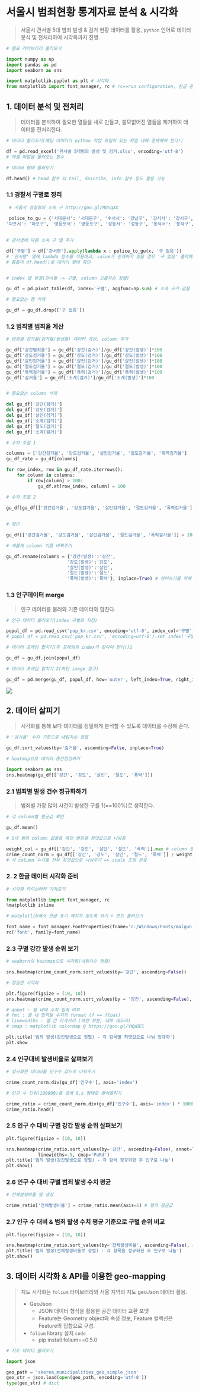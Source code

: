 # 서울시 범죄현황 통계자료 분석 & 시각화

> 서울시 관서별 5대 범죄 발생 & 검거 현황 데이터를 활용, `python` 언어로 데이터 분석 및 전처리하여 시각화까지 진행. 

```python
# 필요 라이브러리 불러오기

import numpy as np 
import pandas as pd
import seaborn as sns

import matplotlib.pyplot as plt # 시각화
from matplotlib import font_manager, rc # rc==run configuration, 한글 폰트를 잡아줌
```



## 1. 데이터 분석 및 전처리

> 데이터를 분석하여 필요한 열들을 새로 만들고, 쓸모없어진 열들을 제거하여 데이터를 전처리한다. 

```python
# 데이터 불러오기(해당 데이터가 python 작업 파일이 있는 파일 내에 존재해야 한다!)

df = pd.read_excel('관서별 5대범죄 발생 및 검거.xlsx', encoding='utf-8') 
# 엑셀 파일을 불러오는 함수

# 데이터 형태 둘러보기

df.head() # head 함수 외 tail, describe, info 함수 등도 활용 가능
```



### 1.1 경찰서 구별로 정리

```python
 # 서울시 경찰청의 소속 구 http://goo.gl/MQSqXX
 
 police_to_gu = {'서대문서': '서대문구', '수서서': '강남구', '강서서': '강서구', '서초서': '서초구','서부서': '은평구', '중부서': '중구', '종로서': '종로구', '남대문서': '중구', '혜화서': '종로구', '용산서': '용산구', '성북서': '성북구', '동대문서': '동대문구',
'마포서': '마포구', '영등포서': '영등포구', '성동서': '성동구', '동작서': '동작구', '광진서': '광진구', '강북서': '강북구', '금천서': '금천구', '중랑서': '중랑구', '강남서': '강남구', '관악서': '관악구', '강동서': '강동구', '종암서': '성북구', '구로서': '구로구', '양천서': '양천구', '송파서': '송파구', '노원서': '노원구', '방배서': '서초구', '은평서': '은평구', '도봉서': '도봉구'}

    
# 관서명에 따른 소속 구 열 추가

df['구별'] = df['관서명'].apply(lambda x : police_to_gu(x, '구 없음'))
# '관서명' 열에 lambda 함수를 적용하고, value가 존재하지 않을 경우 '구 없음' 출력해 열에 채움
# 틈틈이 df.head()로 데이터 형태 확인


# index 열 변경(관서별 -> 구별, column 오름차순 정렬)

gu_df = pd.pivot_table(df, index='구별', aggfunc=np.sum) # 소속 구가 같을 경우 수치합산

# 필요없는 행 삭제

gu_df = gu_df.drop(['구 없음'])
```



### 1.2 범죄별 범죄율 계산 

```python 
# 범죄별 검거율(검거율/발생률) 데이터 계산, column 추가

gu_df['강간범죄율'] = gu_df['강간(검거)']/gu_df['강간(발생)']*100
gu_df['강도검거율'] = gu_df['강도(검거)']/gu_df['강도(발생)']*100
gu_df['살인검거율'] = gu_df['살인(검거)']/gu_df['살인(발생)']*100
gu_df['절도검거율'] = gu_df['절도(검거)']/gu_df['절도(발생)']*100
gu_df['폭력검거율'] = gu_df['폭력(검거)']/gu_df['폭력(발생)']*100
gu_df['검거율'] = gu_df['소계(검거)']/gu_df['소계(발생)']*100


# 필요없는 column 삭제 

del gu_df['강간(검거)']
del gu_df['강도(검거)']
del gu_df['살인(검거)']
del gu_df['소계(검거)']
del gu_df['절도(검거)']
del gu_df['소계(검거)']

# 수치 조절 1

columns = ['강간검거율', '강도검거율', '살인검거율', '절도검거율', '폭력검거율']
gu_df_rate = gu_df[columns]

for row_index, row in gu_df_rate.iterrows():
    for column in columns:
        if row[column] > 100:
            gu_df.at[row_index, column] = 100

# 수치 조절 2
            
gu_df[gu_df[['강간검거율', '강도검거율', '살인검거율', '절도검거율', '폭력검거율']] >100] = 100

            
# 확인 

gu_df[['강간검거율', '강도검거율', '살인검거율', '절도검거율', '폭력검거율']] > 100
```

```python
# 새롭게 column 이름 바꿔주기

gu_df.rename(columns = {'강간(발생)':'강간',
                       '강도(발생)':'강도',
                       '살인(발생)':'살인',
                       '절도(발생)':'절도',
                       '폭력(발생)':'폭력'}, inplace=True) # 덮어쓰기를 위해 True 값 지정
```



### 1.3 인구데이터 merge 

> 인구 데이터를 불러와 기존 데이터와 합친다.

```python
# 인구 데이터 불러오기(index 구별로 지정)

popul_df = pd.read_csv('pop_kr.csv', encoding='utf-8', index_col='구별')
# popul_df = pd.read_csv('pop_kr.csv', 'encoding=utf-8').set_index('구별')도 ok

# 데이터 프레임 합치기(두 프레임의 index가 같아야 한다!)1

gu_df = gu_df.join(popul_df)

# 데이터 프레임 합치기 2(하단 image 참고)

gu_df = pd.merge(gu_df, popul_df, how='outer', left_index=True, right_index=True)
```

![](https://miro.medium.com/max/2048/1*0kmbh78B0odSxJEkjYa1lQ.png)



## 2. 데이터 살피기

> 시각화를 통해 보다 데이터를 정밀하게 분석할 수 있도록 데이터를 수정해 준다.

```python
# '검거율' 수치 기준으로 내림차순 정렬 

gu_df.sort_values(by='검거율', ascending=False, inplace=True)

# heatmap으로 데이터 중간점검하기

import seaborn as sns
sns.heatmap(gu_df[['강간', '강도', '살인', '절도', '폭력']])
```



### 2.1 범죄별 발생 건수 정규화하기

> 범죄별 가장 많이 사건이 발생한 구를 1(==100%)로 생각한다.

```python
# 각 column별 평균값 확인

gu_df.mean()

# 5대 범죄 column 값들을 해당 범죄별 최댓값으로 나눠줌

weight_col = gu_df[['강간', '강도', '살인', '절도', '폭력']].max # column 별 최댓값
crime_count_norm = gu_df[['강간', '강도', '살인', '절도', '폭력']] / weight_col
# 각 column 수치를 전부 최댓값으로 나눠주기 => scale 조정 완료
```



### 2. 2 한글 데이터 시각화 준비

```python
# 시각화 라이브러리 가져오기

from matplotlib import font_manager, rc
%matplotlib inline

# matplotlib에서 한글 표기 깨지지 않도록 하기 + 폰트 불러오기

font_name = font_manager.FontProperties(fname='c:/Windows/Fonts/malgun.ttf').get_name()
rc('font', family=font_name)
```



### 2.3 구별 강간 발생 순위 보기

```python
# seaborn의 heatmap으로 시각화(내림차순 정렬)

sns.heatmap(crime_count_norm.sort_values(by='강간', ascending=False))

# 정밀한 시각화

plt.figure(figsize = (10, 10))
sns.heatmap(crime_count_norm.sort_values(by = '강간', ascending=False), annot=True, fmt='f', linewidth=.5, cmap='Greens') # by 뒤에 넣는 column명으로 정렬기준을 바꿀 수 있다.

# annot : 셀 내에 수치 입력 여부
# fmt : 셀 내 입력될 수치의 format (f == float)
# linewidths : 셀 간 이격거리 (하얀 부분, 내부 테두리)
# cmap : matplotlib colormap @ https://goo.gl/YWpBES

plt.title('범죄 발생(강간발생으로 정렬) - 각 항목별 최댓값으로 나눠 정규화')
plt.show      
```



### 2.4 인구대비 발생비율로 살펴보기

```python
# 정규화한 데이터를 인구수 값으로 나눠주기

crime_count_norm.div(gu_df['인구수'], axis='index')

# 인구 수 단위(100000)를 곱해 0.x 형태로 끌어올리기

crime_ratio = crime_count_norm.div(gu_df['인구수'], axis='index') * 100000
crime_ratio.head()
```



### 2.5 인구 수 대비 구별 강간 발생 순위 살펴보기

```python
plt.figure(figsize = (10, 10))

sns.heatmap(crime_ratio.sort_values(by='강간', ascending=False), annot=True, fmt='f',
            linewidths=.5, cmap='PuRd')
plt.title('범죄 발생(강간발생으로 정렬) - 각 항목 정규화한 후 인구로 나눔')
plt.show()
```



### 2.6 인구 수 대비 구별 범죄 발생 수치 평균

```python
# 전체발생비율 열 생성

crime_ratio['전체발생비율'] = crime_ratio.mean(axis=1) # 행의 평균값
```



### 2.7 인구 수 대비 & 범죄 발생 수치 평균 기준으로 구별 순위 비교

```python
plt.figure(figsize = (10, 10))

sns.heatmap(crime_ratio.sort_values(by='전체발생비율', ascending=False), annot=True, fmt='f', linewidths=.5, cmap = 'Blues')
plt.title('범죄 발생(전체발생비율로 정렬) - 각 항목을 정규화한 후 인구로 나눔')
plt.show()
```



## 3. 데이터 시각화 & API를 이용한  geo-mapping

> 지도 시각화는 `folium` 라이브러리와 서울 지역의 지도 geoJson  데이터 활용. 
>
> - GeoJson
>   - JSON 데이터 형식을 활용한 공간 데이터 교환 포맷
>   - Feature는 Geometry object와 속성 정보, Feature 컬렉션은 Feature의 집합으로 구성.
> - `folium` library 설치 `code`
>   - pip  install folium==0.5.0

```python
# 지도 데이터 불러오기

import json

geo_path = 'skorea_municipalities_geo_simple.json'
geo_str = json.load(open(geo_path, encoding='utf-8'))
type(geo_str) # dict
```



